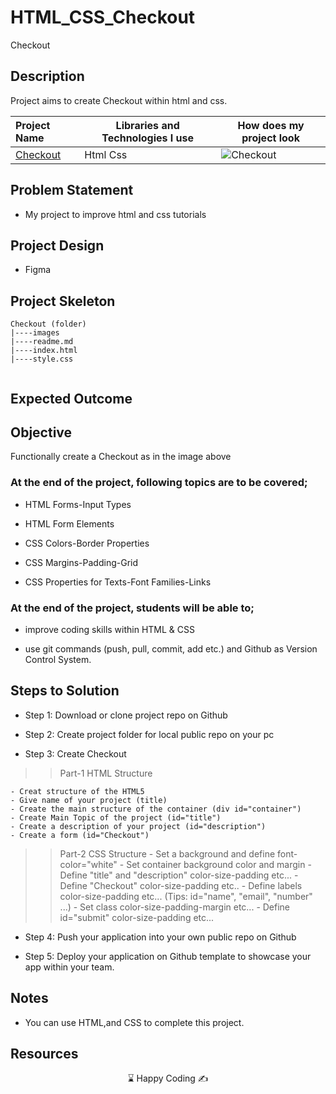 # HTML_CSS_Checkout
Checkout



## Description
Project aims to create Checkout within html and css.

  Project Name       |Libraries and Technologies I use     |How does my project look   
:-------------------------|-------------------------|-------------------------
[Checkout](https://muharremgem.github.io/HTML_CSS_Checkout/)| Html Css  |![Checkout](./img/checkout.gif)


## Problem Statement
- My project to improve html and css tutorials

## Project Design

- Figma

## Project Skeleton 

```
Checkout (folder)
|----images
|----readme.md                 
|----index.html  
|----style.css   
       
```

## Expected Outcome

## Objective

Functionally create a Checkout as in the image above

### At the end of the project, following topics are to be covered;

- HTML Forms-Input Types 

- HTML Form Elements

- CSS Colors-Border Properties

- CSS Margins-Padding-Grid

- CSS Properties for Texts-Font Families-Links


### At the end of the project, students will be able to;

- improve coding skills within HTML & CSS

- use git commands (push, pull, commit, add etc.) and Github as Version Control System.

## Steps to Solution
  
- Step 1: Download or clone project repo on Github 

- Step 2: Create project folder for local public repo on your pc

- Step 3: Create Checkout

>>Part-1 HTML Structure

	- Creat structure of the HTML5
	- Give name of your project (title)
	- Create the main structure of the container (div id="container")
	- Create Main Topic of the project (id="title")
	- Create a description of your project (id="description")
	- Create a form (id="Checkout")
	

>>Part-2 CSS Structure
	- Set a background and define font-color="white"
	- Set container background color and margin
	- Define "title" and "description" color-size-padding etc...
	- Define "Checkout" color-size-padding etc..
	- Define labels color-size-padding etc... (Tips: id="name", "email", "number" ...)
	- Set class color-size-padding-margin etc...
	- Define id="submit" color-size-padding etc...
	
- Step 4: Push your application into your own public repo on Github

- Step 5: Deploy your application on Github template to showcase your app within your team.

## Notes

- You can use HTML,and CSS to complete this project.

## Resources




<center> &#8987; Happy Coding  &#9997; </center>


